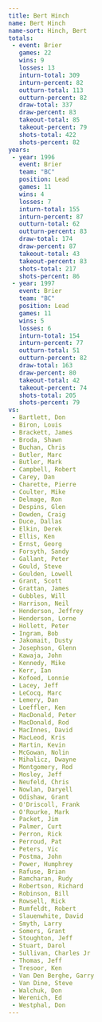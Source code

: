 ```yaml
---
title: Bert Hinch
name: Bert Hinch
name-sort: Hinch, Bert
totals:
 - event: Brier
   games: 22
   wins: 9
   losses: 13
   inturn-total: 309
   inturn-percent: 82
   outturn-total: 113
   outturn-percent: 82
   draw-total: 337
   draw-percent: 83
   takeout-total: 85
   takeout-percent: 79
   shots-total: 422
   shots-percent: 82
years:
 - year: 1996
   event: Brier
   team: "BC"
   position: Lead
   games: 11
   wins: 4
   losses: 7
   inturn-total: 155
   inturn-percent: 87
   outturn-total: 62
   outturn-percent: 83
   draw-total: 174
   draw-percent: 87
   takeout-total: 43
   takeout-percent: 83
   shots-total: 217
   shots-percent: 86
 - year: 1997
   event: Brier
   team: "BC"
   position: Lead
   games: 11
   wins: 5
   losses: 6
   inturn-total: 154
   inturn-percent: 77
   outturn-total: 51
   outturn-percent: 82
   draw-total: 163
   draw-percent: 80
   takeout-total: 42
   takeout-percent: 74
   shots-total: 205
   shots-percent: 79
vs:
 - Bartlett, Don
 - Biron, Louis
 - Brackett, James
 - Broda, Shawn
 - Buchan, Chris
 - Butler, Marc
 - Butler, Mark
 - Campbell, Robert
 - Carey, Dan
 - Charette, Pierre
 - Coulter, Mike
 - Delmage, Ron
 - Despins, Glen
 - Dowden, Craig
 - Duce, Dallas
 - Elkin, Derek
 - Ellis, Ken
 - Ernst, Georg
 - Forsyth, Sandy
 - Gallant, Peter
 - Gould, Steve
 - Goulden, Lowell
 - Grant, Scott
 - Grattan, James
 - Gubbles, Will
 - Harrison, Neil
 - Henderson, Jeffrey
 - Henderson, Lorne
 - Hollett, Peter
 - Ingram, Bob
 - Jakomait, Dusty
 - Josephson, Glenn
 - Kawaja, John
 - Kennedy, Mike
 - Kerr, Ian
 - Kofoed, Lonnie
 - Lacey, Jeff
 - LeCocq, Marc
 - Lemery, Dan
 - Loeffler, Ken
 - MacDonald, Peter
 - MacDonald, Rod
 - MacInnes, David
 - MacLeod, Kris
 - Martin, Kevin
 - McGowan, Nolin
 - Mihalicz, Dwayne
 - Montgomery, Rod
 - Mosley, Jeff
 - Neufeld, Chris
 - Nowlan, Daryell
 - Odishaw, Grant
 - O'Driscoll, Frank
 - O'Rourke, Mark
 - Packet, Jim
 - Palmer, Curt
 - Perron, Rick
 - Perroud, Pat
 - Peters, Vic
 - Postma, John
 - Power, Humphrey
 - Rafuse, Brian
 - Ramcharan, Rudy
 - Robertson, Richard
 - Robinson, Bill
 - Rowsell, Rick
 - Rumfeldt, Robert
 - Slauenwhite, David
 - Smyth, Larry
 - Somers, Grant
 - Stoughton, Jeff
 - Stuart, Darol
 - Sullivan, Charles Jr
 - Thomas, Jeff
 - Tresoor, Ken
 - Van Den Berghe, Garry
 - Van Dine, Steve
 - Walchuk, Don
 - Werenich, Ed
 - Westphal, Don
---
```

